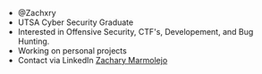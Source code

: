 - @Zachxry 
- UTSA Cyber Security Graduate
- Interested in Offensive Security, CTF's, Developement, and Bug Hunting.  
- Working on personal projects
- Contact via LinkedIn [Zachary Marmolejo](https://www.linkedin.com/in/zachary-marmolejo-557515160/)

<!---
Zachxry/Zachxry is a ✨ special ✨ repository because its `README.md` (this file) appears on your GitHub profile.
You can click the Preview link to take a look at your changes.
--->
